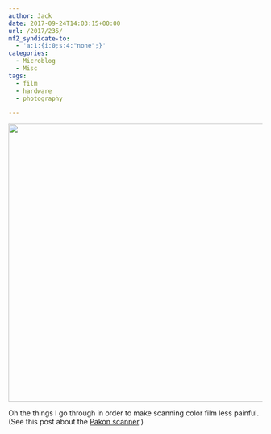 ```yaml
---
author: Jack
date: 2017-09-24T14:03:15+00:00
url: /2017/235/
mf2_syndicate-to:
  - 'a:1:{i:0;s:4:"none";}'
categories:
  - Microblog
  - Misc
tags:
  - film
  - hardware
  - photography

---
```

<img class="alignnone size-full wp-image-236" src="/img/2017/09/WindowsXP-Running-2017-09-24-10-00-26.png" alt="" width="832" height="551" srcset="/img/2017/09/WindowsXP-Running-2017-09-24-10-00-26.png 832w, /img/2017/09/WindowsXP-Running-2017-09-24-10-00-26-300x199.png 300w, /img/2017/09/WindowsXP-Running-2017-09-24-10-00-26-768x509.png 768w, /img/2017/09/WindowsXP-Running-2017-09-24-10-00-26-620x411.png 620w" sizes="(max-width: 832px) 100vw, 832px" />

Oh the things I go through in order to make scanning color film less painful. (See this post about the [Pakon scanner][1].)

 [1]: https://baty.net/2015/the-kodak-pakon-f-135-plus-scanner-2/